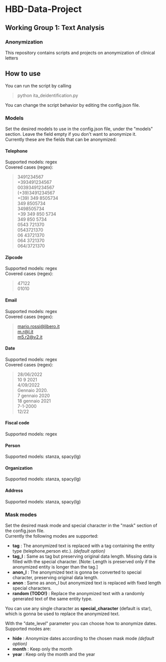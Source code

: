 # HBD-Data-Project
## Working Group 1: Text Analysis
### Anonymization
This repository contains scripts and projects on anonymization of clinical letters

## How to use
You can run the script by calling 
> python ita_deidentification.py

You can change the script behavior by editing the config.json file.  

### Models
Set the desired models to use in the config.json file, under the "models" section. Leave the field empty if you don't want to anonymize it.  
Currently these are the fields that can be anonymized:
#### Telephone
Supported models: regex  
Covered cases (regex):  
>3491234567  
+393491234567  
00393491234567  
(+39)3491234567  
+(39) 349 8505734  
349 8505734  
3498505734   
+39 349 850 5734  
349 850 5734  
0543 721370  
0543721370  
06 43721370  
064 3721370  
064/3721370  

#### Zipcode
Supported models: regex  
Covered cases (regex):  
>47122  
01010  

#### Email
Supported models: regex  
Covered cases (regex):  
>mario.rossi@libero.it  
m.r@l.it  
m5.r2@v2.it  

#### Date
Supported models: regex  
Covered cases (regex):  
>28/06/2022  
10 9 2021  
4/09/2022  
Gennaio 2020.  
7 gennaio 2020  
18 gennaio 2021  
7-1-2000  
12/22  

#### Fiscal code
Supported models: regex  

#### Person
Supported models: stanza, spacy(lg)

#### Organization
Supported models: stanza, spacy(lg)

#### Address
Supported models: stanza, spacy(lg)

### Mask modes
Set the desired mask mode and special character in the "mask" section of the config.json file.  
Currently the following modes are supported:
* **tag** : The anonymized text is replaced with a tag containing the entity type (telephone,person etc.). _(default option)_
* **tag_l** : Same as tag but preserving original data length. Missing data is filled with the special character. [Note: Length is preserved only if the anonymized entity is longer than the tag.]
* **anon_l** : The anonymized text is gonna be converted to special character, preserving original data length.
* **anon** : Same as anon_l but anonymized text is replaced with fixed length special characters.
* **random (TODO!)** : Replace the anonymized text with a randomly generated text of the same entity type.

You can use any single character as **special_character** (default is star), which is gonna be used to replace the anonymized text.

With the "date_level" parameter you can choose how to anonymize dates. Supported modes are:
* **hide** : Anonymize dates according to the chosen mask mode _(default option)_
* **month** : Keep only the month
* **year** : Keep only the month and the year


